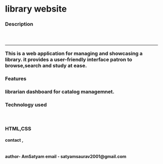 # library website
<h3> Description <h3> <br>
<hr>
This is a web application for managing and showcasing a library. it provides a user-friendly interface patron to browse,search and study at ease. <br>
<h3> Features <h3>

librarian dashboard for catalog managemnet.
<h3> Technology used <h3> <br>

HTML,CSS

<h4> contact ,<h4> <br>
author- AmSatyam
email - satyamsaurav2001@gmail.com


